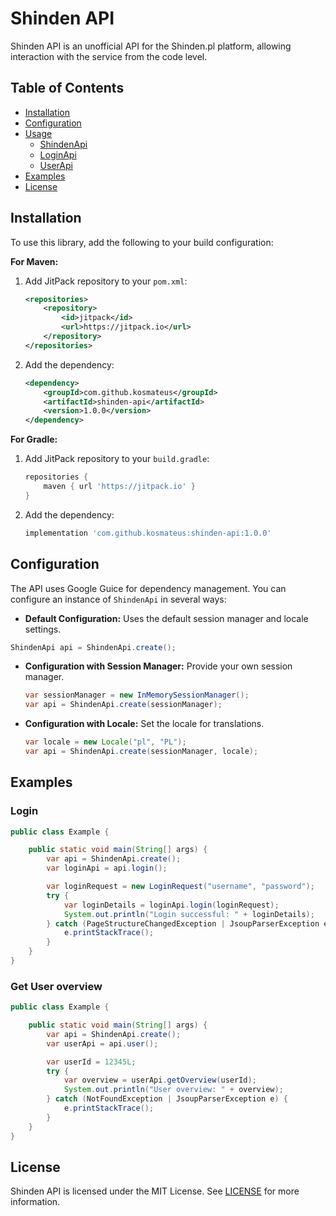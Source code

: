 # Shinden APIShinden API is an unofficial API for the Shinden.pl platform, allowing interaction with the service from the code level.## Table of Contents- [Installation](#installation)- [Configuration](#configuration)- [Usage](#usage)    - [ShindenApi](#shindenapi)    - [LoginApi](#loginapi)    - [UserApi](#userapi)- [Examples](#examples)- [License](#license)## InstallationTo use this library, add the following to your build configuration:**For Maven:**1. Add JitPack repository to your `pom.xml`:    ```xml    <repositories>        <repository>            <id>jitpack</id>            <url>https://jitpack.io</url>        </repository>    </repositories>    ```2. Add the dependency:    ```xml    <dependency>        <groupId>com.github.kosmateus</groupId>        <artifactId>shinden-api</artifactId>        <version>1.0.0</version>    </dependency>    ```**For Gradle:**1. Add JitPack repository to your `build.gradle`:    ```gradle    repositories {        maven { url 'https://jitpack.io' }    }    ```2. Add the dependency:    ```gradle    implementation 'com.github.kosmateus:shinden-api:1.0.0'    ```## ConfigurationThe API uses Google Guice for dependency management. You can configure an instance of `ShindenApi` in several ways:* **Default Configuration:** Uses the default session manager and locale settings.```javaShindenApi api = ShindenApi.create();```* **Configuration with Session Manager:** Provide your own session manager.    ```java    var sessionManager = new InMemorySessionManager();    var api = ShindenApi.create(sessionManager);    ```* **Configuration with Locale:** Set the locale for translations.    ```java    var locale = new Locale("pl", "PL");    var api = ShindenApi.create(sessionManager, locale);    ```## Examples### Login```javapublic class Example {    public static void main(String[] args) {        var api = ShindenApi.create();        var loginApi = api.login();        var loginRequest = new LoginRequest("username", "password");        try {            var loginDetails = loginApi.login(loginRequest);            System.out.println("Login successful: " + loginDetails);        } catch (PageStructureChangedException | JsoupParserException e) {            e.printStackTrace();        }    }}```### Get User overview```javapublic class Example {    public static void main(String[] args) {        var api = ShindenApi.create();        var userApi = api.user();        var userId = 12345L;        try {            var overview = userApi.getOverview(userId);            System.out.println("User overview: " + overview);        } catch (NotFoundException | JsoupParserException e) {            e.printStackTrace();        }    }}```## LicenseShinden API is licensed under the MIT License. See [LICENSE](LICENSE) for more information.